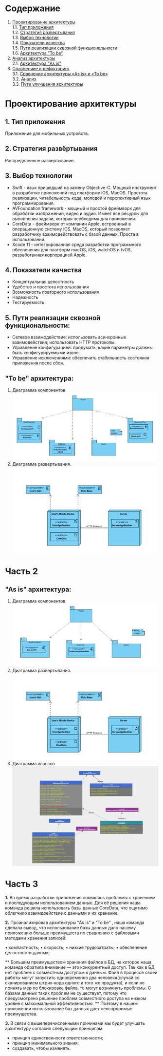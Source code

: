 # Содержание
1. [Проектирование архитектуры](#part1)  
1.1. [Тип приложения](#type_app)  
1.2. [Стратегия развертывания](#strategy)   
1.3. [Выбор технологии](#technology)  
1.4. [Показатели качества](#quality_indicator)  
1.5. [Пути реализации сквозной функциональности](#way_implimintation)   
1.6. [Архитектура "To be"](#to_be)  
2. [Анализ архитектуры](#part2)      
2.1. [Архитектура "As is"](#as_is)
3. [Сравнениие и рефакторинг](#part3)   
3.1. [Сравнение архитектуры «As is» и «To be»](#compare)  
3.2. [Анализ](#analysis)   
3.3. [Пути улучшения архитектуры](#way_upgrade)  


<a name="part1"/>

# Проектирование архитектуры

<a name="type_app"/>

## 1.	Тип приложения
Приложение для мобильных устройств.

<a name="strategy"/>

## 2.	Стратегия развёртывания 
Распределенное развертывание.

<a name="technology"/>

## 3. Выбор технологии
  - Swift - язык пришедший на замену Objective-C. Мощный инструмент в разработке приложений под платформу iOS, MacOS. 
  Простота реализации, читабельность кода, молодой и перспективный язык программирования.
  - AVFoundation framework - мощный и простой фреймворк для обработки изображений, видео и аудио. 
  Имеет все ресурсы для выполнения задачи, которая необходима для приложения. 
  - CoreData - фреймворк от компании Apple, встроенный в операционную систему iOS, MacOS, 
  который позволяет разработчику взаимодействовать с базой данных. Проста в использовании. 
  - Xcode 11 -  интегрированная среда разработки программного обеспечения для платформ macOS, 
  iOS, watchOS и tvOS, разработанная корпорацией Apple.

<a name="quality_indicator"/>

## 4. Показатели качества
  - Концептуальная целостность
  - Удобство и простота использования
  - Возможность повторного использования
  - Надежность
  - Тестируемость
  
  <a name="way_implimintation"/>
  
## 5.  Пути реализации сквозной функциональности: 
  - Сетевое взаимодействие: использовать асинхронные взаимодействия; использовать HTTP протоколы.
  - Управление конфигурацией: продумать, какие параметры должны быть конфигурируемыми извне.
  - Управление исключениями: обеспечить стабильность состояния приложения после сбоя.
  
  <a name="to_be"/>
  
 ## "To be" архитектура:
 1. Диаграмма компонентов.
 ![](https://github.com/pobozhnaya18/Price-Tag/blob/master/Documents/Diagrams/ComponentDiagram_To_Be.PNG)
 2. Диаграмма развертывания.
 ![](https://github.com/pobozhnaya18/Price-Tag/blob/master/Documents/Diagrams/DeploymentDiagram.PNG)
  
 <a name="part2"/>
 
 # Часть 2
 
 <a name="as_is"/>
 
 ## "As is" архитектура:
 1. Диаграмма компонентов.
 ![](https://github.com/pobozhnaya18/Price-Tag/blob/master/Documents/Diagrams/ComponentDiagram_As_Is.PNG)
 2. Диаграмма развертывания.
 ![](https://github.com/pobozhnaya18/Price-Tag/blob/master/Documents/Diagrams/DeploymentDiagram.PNG)
 3. Диаграмма классов
 ![](https://github.com/pobozhnaya18/Price-Tag/blob/master/Documents/Diagrams/ClassDiagram_As_Is.jpg)
 
 <a name="part3"/>
 
 # Часть 3
 
  <a name="compare"/>
  
**1.** Во время разработки приложения появились проблемы с хранением и последующим использованием данных.
Для её решения наша команда решила использовать базы данных CoreData, что ощутимо облегчило взаимдоействие с данными и их хранение.

 <a name="analysis"/>
 
**2.** Проанализировав архитектуры "As is" и "To be" , наша команда сделала вывод, что использование базы данных дало нашему приложению больше преимуществ по сравнению с файловыми методами хранения записей:

•	компактность;
•	скорость;
•	низкие трудозатраты;
•	обеспечение целостности данных;

** Большим преимуществом хранения файлов в БД, на которое наша команда обратила внимание — это конкурентный доступ. Так как в БД нет проблем с совместным доступом к данным. Файл в процессе своей работы могут запустить одновременно два человека(случай со сканированием штрих-кода одного и того же продукта), и если не принять мер по блокировке файла, то могут возникнуть проблемы. С базами данных таких проблем не существует, потому что предусмотрено решение проблем совместного доступа на низком уровне с максимальной эффективностью. 
** Поэтому в нашем приложении использование баз данных дает неоспроримые преимущества.

 <a name="way_upgrade"/>
 
**3.** В связи с вышеперечисленными причинами мы будет улучшать архитектуру согласно следующим принципам:

- принцип единственности ответственности;
- принцип минимального знания;
- cоздавать, чтобы изменять.
